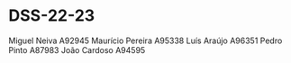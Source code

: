 # DSS-22-23
Miguel Neiva A92945
Maurício Pereira A95338
Luís Araújo A96351
Pedro Pinto A87983
João Cardoso A94595
